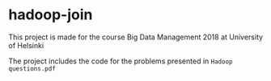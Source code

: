 # hadoop-join
This project is made for the course Big Data Management 2018 at University of Helsinki

The project includes the code for the problems presented in `Hadoop questions.pdf`
